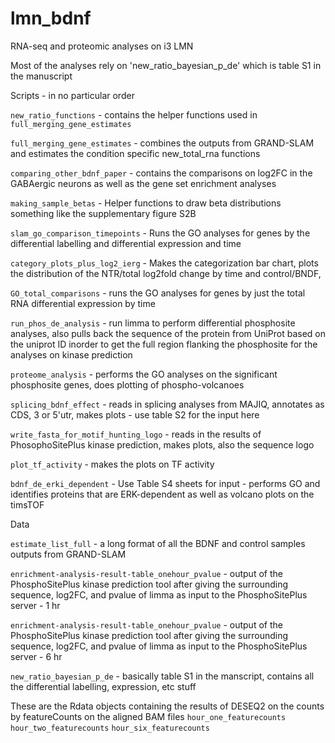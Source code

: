 # lmn_bdnf
RNA-seq and proteomic analyses on i3 LMN

Most of the analyses rely on 'new_ratio_bayesian_p_de' which is table S1 in the manuscript

Scripts - in no particular order

`new_ratio_functions` - contains the helper functions used in `full_merging_gene_estimates`

`full_merging_gene_estimates` - combines the outputs from GRAND-SLAM and estimates the condition specific new_total_rna functions

`comparing_other_bdnf_paper` - contains the comparisons on log2FC in the GABAergic neurons as well as the 
gene set enrichment analyses

`making_sample_betas` - Helper functions to draw beta distributions something like the supplementary figure S2B

`slam_go_comparison_timepoints` - Runs the GO analyses for genes by the differential labelling and differential expression and time

`category_plots_plus_log2_ierg` - Makes the categorization bar chart, plots the distribution of the NTR/total log2fold change by time and control/BNDF, 

`GO_total_comparisons` - runs the GO analyses for genes by just the total RNA differential expression by time 

`run_phos_de_analysis` - run limma to perform differential phosphosite analyses, also pulls back the sequence of the protein from UniProt based on the uniprot ID inorder to get the full region flanking the phosphosite for the analyses on kinase prediction

`proteome_analysis` - performs the GO analyses on the significant phosphosite genes, does plotting of phospho-volcanoes

`splicing_bdnf_effect` - reads in splicing analyses from MAJIQ, annotates as CDS, 3 or 5'utr, makes plots - use table S2 for the input here

`write_fasta_for_motif_hunting_logo` - reads in the results of PhosophoSitePlus kinase prediction, makes plots, also the sequence logo

`plot_tf_activity` - makes the plots on TF activity

`bdnf_de_erki_dependent` - Use Table S4 sheets for input - performs GO and identifies proteins that are ERK-dependent as well as volcano plots on the timsTOF 

Data

`estimate_list_full` - a long format of all the BDNF and control samples outputs from GRAND-SLAM

`enrichment-analysis-result-table_onehour_pvalue` - output of the PhosphoSitePlus kinase prediction tool after giving the surrounding sequence, log2FC, and pvalue of limma as input to the PhosphoSitePlus server - 1 hr

`enrichment-analysis-result-table_onehour_pvalue` - output of the PhosphoSitePlus kinase prediction tool after giving the surrounding sequence, log2FC, and pvalue of limma as input to the PhosphoSitePlus server - 6 hr

`new_ratio_bayesian_p_de` - basically table S1 in the manscript, contains all the differential labelling, expression, etc stuff

These are the Rdata objects containing the results of DESEQ2 on the counts by featureCounts on the aligned BAM files
`hour_one_featurecounts`
`hour_two_featurecounts`
`hour_six_featurecounts`